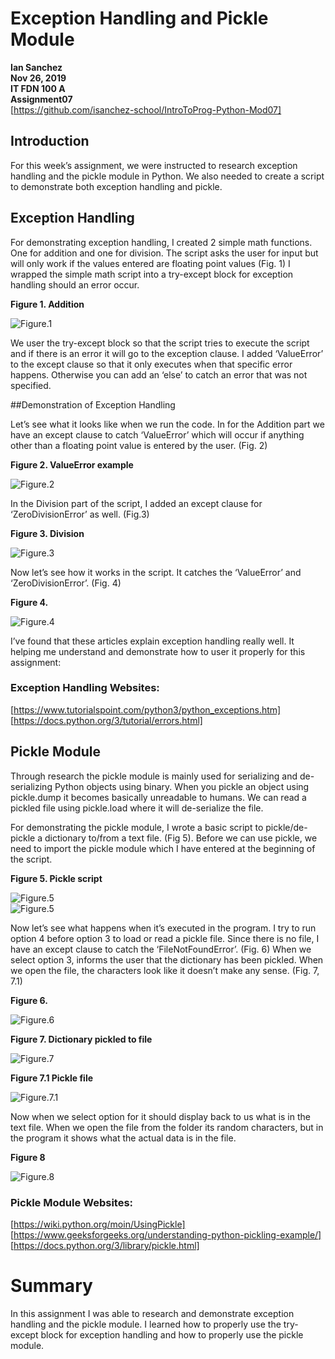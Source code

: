 # Exception Handling and Pickle Module
**Ian Sanchez**  
**Nov 26, 2019**  
**IT FDN 100 A**  
**Assignment07**  
[https://github.com/isanchez-school/IntroToProg-Python-Mod07]


## Introduction

For this week’s assignment, we were instructed to research exception handling and the pickle module in Python. We also needed to create a script to demonstrate both exception handling and pickle.

## Exception Handling

For demonstrating exception handling, I created 2 simple math functions. One for addition and one for division. The script asks the user for input but will only work if the values entered are floating point values (Fig. 1) I wrapped the simple math script into a try-except block for exception handling should an error occur. 

**Figure 1. Addition**
 
![Figure.1](https://github.com/isanchez-school/IntroToProg-Python-Mod07/blob/master/docs/f1.png "Figure 1")

We user the try-except block so that the script tries to execute the script and if there is an error it will go to the exception clause. I added ‘ValueError’ to the except clause so that it only executes when that specific error happens. Otherwise you can add an ‘else’ to catch an error that was not specified.

##Demonstration of Exception Handling

Let’s see what it looks like when we run the code. In for the Addition part we have an except clause to catch ‘ValueError’ which will occur if anything other than a floating point value is entered by the user. (Fig. 2)

**Figure 2. ValueError example**

![Figure.2](https://github.com/isanchez-school/IntroToProg-Python-Mod07/blob/master/docs/f2.png "Figure 2")

In the Division part of the script, I added an except clause for ‘ZeroDivisionError’ as well. (Fig.3)

**Figure 3. Division**
 
 ![Figure.3](https://github.com/isanchez-school/IntroToProg-Python-Mod07/blob/master/docs/f3.png "Figure 3")

Now let’s see how it works in the script. It catches the ‘ValueError’ and ‘ZeroDivisionError’. (Fig. 4)

**Figure 4.** 
 
 ![Figure.4](https://github.com/isanchez-school/IntroToProg-Python-Mod07/blob/master/docs/f4.png "Figure 4")

I’ve found that these articles explain exception handling really well. It helping me understand and demonstrate how to user it properly for this assignment:

### Exception Handling Websites:
[https://www.tutorialspoint.com/python3/python_exceptions.htm]  
[https://docs.python.org/3/tutorial/errors.html]

## Pickle Module

Through research the pickle module is mainly used for serializing and de-serializing Python objects using binary. When you pickle an object using pickle.dump it becomes basically unreadable to humans. We can read a pickled file using pickle.load where it will de-serialize the file.

For demonstrating the pickle module, I wrote a basic script to pickle/de-pickle a dictionary to/from a text file. (Fig 5). Before we can use pickle, we need to import the pickle module which I have entered at the beginning of the script.

**Figure 5. Pickle script**

![Figure.5](https://github.com/isanchez-school/IntroToProg-Python-Mod07/blob/master/docs/f5.png "Figure 5")  
![Figure.5](https://github.com/isanchez-school/IntroToProg-Python-Mod07/blob/master/docs/f52.png "Figure 5")


Now let’s see what happens when it’s executed in the program. 
I try to run option 4 before option 3 to load or read a pickle file. Since there is no file, I have an except clause to catch the ‘FileNotFoundError’. (Fig. 6) When we select option 3, informs the user that the dictionary has been pickled. When we open the file, the characters look like it doesn’t make any sense. (Fig. 7, 7.1)

**Figure 6.**

![Figure.6](https://github.com/isanchez-school/IntroToProg-Python-Mod07/blob/master/docs/f6.png "Figure 6")

**Figure 7. Dictionary pickled to file**
 
 ![Figure.7](https://github.com/isanchez-school/IntroToProg-Python-Mod07/blob/master/docs/f7.png "Figure 7")
 
**Figure 7.1 Pickle file**
 
 ![Figure.7.1](https://github.com/isanchez-school/IntroToProg-Python-Mod07/blob/master/docs/f71.png "Figure 7.1")
 
Now when we select option for it should display back to us what is in the text file. When we open the file from the folder its random characters, but in the program it shows what the actual data is in the file.

**Figure 8**
 
 ![Figure.8](https://github.com/isanchez-school/IntroToProg-Python-Mod07/blob/master/docs/f8.png "Figure 8")
 
### Pickle Module Websites:
[https://wiki.python.org/moin/UsingPickle]  
[https://www.geeksforgeeks.org/understanding-python-pickling-example/]  
[https://docs.python.org/3/library/pickle.html]

# Summary
In this assignment I was able to research and demonstrate exception handling and the pickle module. I learned how to properly use the try-except block for exception handling and how to properly use the pickle module.

